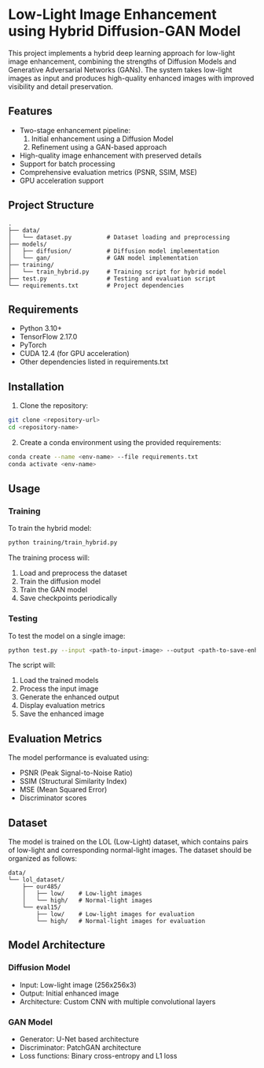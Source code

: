 # Low-Light Image Enhancement using Hybrid Diffusion-GAN Model

This project implements a hybrid deep learning approach for low-light image enhancement, combining the strengths of Diffusion Models and Generative Adversarial Networks (GANs). The system takes low-light images as input and produces high-quality enhanced images with improved visibility and detail preservation.

## Features

- Two-stage enhancement pipeline:
  1. Initial enhancement using a Diffusion Model
  2. Refinement using a GAN-based approach
- High-quality image enhancement with preserved details
- Support for batch processing
- Comprehensive evaluation metrics (PSNR, SSIM, MSE)
- GPU acceleration support

## Project Structure

```
.
├── data/
│   └── dataset.py          # Dataset loading and preprocessing
├── models/
│   ├── diffusion/          # Diffusion model implementation
│   └── gan/                # GAN model implementation
├── training/
│   └── train_hybrid.py     # Training script for hybrid model
├── test.py                 # Testing and evaluation script
└── requirements.txt        # Project dependencies
```

## Requirements

- Python 3.10+
- TensorFlow 2.17.0
- PyTorch
- CUDA 12.4 (for GPU acceleration)
- Other dependencies listed in requirements.txt

## Installation

1. Clone the repository:
```bash
git clone <repository-url>
cd <repository-name>
```

2. Create a conda environment using the provided requirements:
```bash
conda create --name <env-name> --file requirements.txt
conda activate <env-name>
```

## Usage

### Training

To train the hybrid model:

```bash
python training/train_hybrid.py
```

The training process will:
1. Load and preprocess the dataset
2. Train the diffusion model
3. Train the GAN model
4. Save checkpoints periodically

### Testing

To test the model on a single image:

```bash
python test.py --input <path-to-input-image> --output <path-to-save-enhanced-image>
```

The script will:
1. Load the trained models
2. Process the input image
3. Generate the enhanced output
4. Display evaluation metrics
5. Save the enhanced image

## Evaluation Metrics

The model performance is evaluated using:
- PSNR (Peak Signal-to-Noise Ratio)
- SSIM (Structural Similarity Index)
- MSE (Mean Squared Error)
- Discriminator scores

## Dataset

The model is trained on the LOL (Low-Light) dataset, which contains pairs of low-light and corresponding normal-light images. The dataset should be organized as follows:

```
data/
└── lol_dataset/
    ├── our485/
    │   ├── low/    # Low-light images
    │   └── high/   # Normal-light images
    └── eval15/
        ├── low/    # Low-light images for evaluation
        └── high/   # Normal-light images for evaluation
```

## Model Architecture

### Diffusion Model
- Input: Low-light image (256x256x3)
- Output: Initial enhanced image
- Architecture: Custom CNN with multiple convolutional layers

### GAN Model
- Generator: U-Net based architecture
- Discriminator: PatchGAN architecture
- Loss functions: Binary cross-entropy and L1 loss
